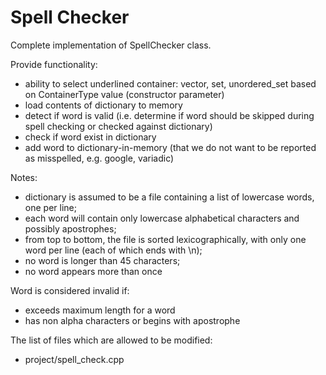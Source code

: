 # Spell Checker

Complete implementation of SpellChecker class.

Provide functionality:
 * ability to select underlined container: vector, set, unordered_set based on ContainerType value (constructor parameter)
 * load contents of dictionary to memory
 * detect if word is valid (i.e. determine if word should be skipped during spell checking or checked against dictionary)
 * check if word exist in dictionary
 * add word to dictionary-in-memory (that we do not want to be reported as misspelled, e.g. google, variadic)

Notes:
 * dictionary is assumed to be a file containing a list of lowercase words, one per line;
 * each word will contain only lowercase alphabetical characters and possibly apostrophes;
 * from top to bottom, the file is sorted lexicographically, with only one word per line (each of which ends with \n);
 * no word is longer than 45 characters;
 * no word appears more than once

Word is considered invalid if:
 * exceeds maximum length for a word
 * has non alpha characters or begins with apostrophe

The list of files which are allowed to be modified:
* project/spell_check.cpp

